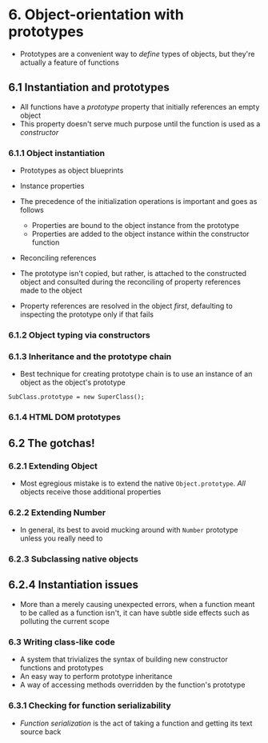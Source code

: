 # 6. Object-orientation with prototypes
* Prototypes are a convenient way to *define* types of objects, but they're actually a feature of functions

## 6.1 Instantiation and prototypes
* All functions have a *prototype* property that initially references an empty object
* This property doesn't serve much purpose until the function is used as a *constructor*

### 6.1.1 Object instantiation
* Prototypes as object blueprints

* Instance properties
* The precedence of the initialization operations is important and goes as follows
    * Properties are bound to the object instance from the prototype
    * Properties are added to the object instance within the constructor function

* Reconciling references
* The prototype isn't copied, but rather, is attached to the constructed object and consulted during the reconciling of property references made to the object
* Property references are resolved in the object *first*, defaulting to inspecting the prototype only if that fails

### 6.1.2 Object typing via constructors

### 6.1.3 Inheritance and the prototype chain
* Best technique for creating prototype chain is to use an instance of an object as the object's prototype
```
SubClass.prototype = new SuperClass();
```

### 6.1.4 HTML DOM prototypes

## 6.2 The gotchas!

### 6.2.1 Extending Object
* Most egregious mistake is to extend the native `Object.prototype`. *All* objects receive those additional properties

### 6.2.2 Extending Number
* In general, its best to avoid mucking around with `Number` prototype unless you really need to

### 6.2.3 Subclassing native objects

## 6.2.4 Instantiation issues
* More than a merely causing unexpected errors, when a function meant to be called as a function isn't, it can have subtle side effects such as polluting the current scope

### 6.3 Writing class-like code
* A system that trivializes the syntax of building new constructor functions and prototypes
* An easy way to perform prototype inheritance
* A way of accessing methods overridden by the function's prototype

### 6.3.1 Checking for function serializability
* *Function serialization* is the act of taking a function and getting its text source back
